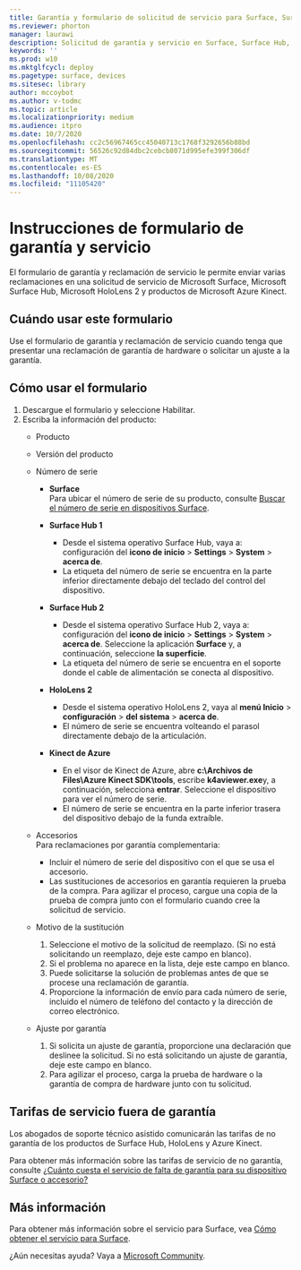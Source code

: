 ```yaml
---
title: Garantía y formulario de solicitud de servicio para Surface, Surface Hub, HoloLens 2 y Azure Kinect
ms.reviewer: phorton
manager: laurawi
description: Solicitud de garantía y servicio en Surface, Surface Hub, HoloLens 2 y Kinect de Azure.
keywords: ''
ms.prod: w10
ms.mktglfcycl: deploy
ms.pagetype: surface, devices
ms.sitesec: library
author: mccoybot
ms.author: v-todmc
ms.topic: article
ms.localizationpriority: medium
ms.audience: itpro
ms.date: 10/7/2020
ms.openlocfilehash: cc2c56967465cc45040713c1768f3292656b88bd
ms.sourcegitcommit: 56526c92d84dbc2cebcb8071d995efe399f306df
ms.translationtype: MT
ms.contentlocale: es-ES
ms.lasthandoff: 10/08/2020
ms.locfileid: "11105420"
---
```

# Instrucciones de formulario de garantía y servicio

El formulario de garantía y reclamación de servicio le permite enviar varias reclamaciones en una solicitud de servicio de Microsoft Surface, Microsoft Surface Hub, Microsoft HoloLens 2 y productos de Microsoft Azure Kinect.

## Cuándo usar este formulario

Use el formulario de garantía y reclamación de servicio cuando tenga que presentar una reclamación de garantía de hardware o solicitar un ajuste a la garantía.  

## Cómo usar el formulario

1.  Descargue el formulario y seleccione Habilitar.
2.  Escriba la información del producto:
    - Producto
    - Versión del producto
    - Número de serie 
        - **Surface**<br/>
           Para ubicar el número de serie de su producto, consulte [Buscar el número de serie en dispositivos Surface](https://support.microsoft.com/help/4036293/surface-find-the-serial-number-on-surface).

       - **Surface Hub 1**
         - Desde el sistema operativo Surface Hub, vaya a: configuración del **icono de inicio**  >  **Settings**  >  **System**  >  **acerca de**. 
         - La etiqueta del número de serie se encuentra en la parte inferior directamente debajo del teclado del control del dispositivo. 

       - **Surface Hub 2**
         - Desde el sistema operativo Surface Hub 2, vaya a: configuración del **icono de inicio**  >  **Settings**  >  **System**  >  **acerca de**. Seleccione la aplicación **Surface** y, a continuación, seleccione **la superficie**.
         - La etiqueta del número de serie se encuentra en el soporte donde el cable de alimentación se conecta al dispositivo.
       - **HoloLens 2**
         - Desde el sistema operativo HoloLens 2, vaya al **menú Inicio**  >  **configuración**  >  **del sistema**  >  **acerca de**.
         - El número de serie se encuentra volteando el parasol directamente debajo de la articulación.
       - **Kinect de Azure**
         - En el visor de Kinect de Azure, abre **c:\Archivos de Files\Azure Kinect SDK\tools**, escribe **k4aviewer.exe**y, a continuación, selecciona **entrar**. Seleccione el dispositivo para ver el número de serie. 
         - El número de serie se encuentra en la parte inferior trasera del dispositivo debajo de la funda extraíble.

    - Accesorios<br/>
        Para reclamaciones por garantía complementaria:
        - Incluir el número de serie del dispositivo con el que se usa el accesorio.
        - Las sustituciones de accesorios en garantía requieren la prueba de la compra. Para agilizar el proceso, cargue una copia de la prueba de compra junto con el formulario cuando cree la solicitud de servicio. 
    - Motivo de la sustitución
    
        1. Seleccione el motivo de la solicitud de reemplazo. (Si no está solicitando un reemplazo, deje este campo en blanco).
        1. Si el problema no aparece en la lista, deje este campo en blanco. 
        1. Puede solicitarse la solución de problemas antes de que se procese una reclamación de garantía.
        1. Proporcione la información de envío para cada número de serie, incluido el número de teléfono del contacto y la dirección de correo electrónico.
    - Ajuste por garantía
        1. Si solicita un ajuste de garantía, proporcione una declaración que deslinee la solicitud. Si no está solicitando un ajuste de garantía, deje este campo en blanco.
        2. Para agilizar el proceso, carga la prueba de hardware o la garantía de compra de hardware junto con tu solicitud.

## Tarifas de servicio fuera de garantía

Los abogados de soporte técnico asistido comunicarán las tarifas de no garantía de los productos de Surface Hub, HoloLens y Azure Kinect.

Para obtener más información sobre las tarifas de servicio de no garantía, consulte [¿Cuánto cuesta el servicio de falta de garantía para su dispositivo Surface o accesorio?](https://support.microsoft.com/help/4563717)

## Más información

Para obtener más información sobre el servicio para Surface, vea [Cómo obtener el servicio para Surface](https://support.microsoft.com/help/4023527/surface-how-to-get-service-for-surface).


¿Aún necesitas ayuda? Vaya a [Microsoft Community](https://answers.microsoft.com/).